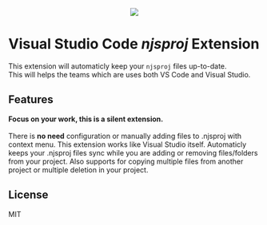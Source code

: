 <p align="center"><img src="https://i.postimg.cc/C1qCrY1P/njsproj.png"></p>

# Visual Studio Code *njsproj* Extension

This extension will automaticly keep your `njsproj` files up-to-date.<br/>
This will helps the teams which are uses both VS Code and Visual Studio.

## Features

**Focus on your work, this is a silent extension.**<br/><br/>
There is **no need** configuration or manually adding files to .njsproj with context menu.
This extension works like Visual Studio itself. Automaticly keeps your .njsproj files sync while you are adding or removing files/folders from your project. Also supports for copying multiple files from another project or multiple deletion in your project. 

## License

MIT
